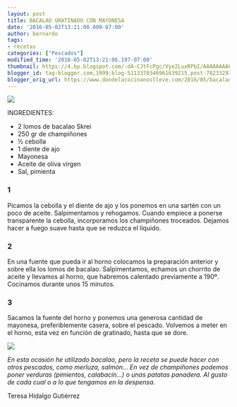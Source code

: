 ```yaml
---
layout: post
title: BACALAO GRATINADO CON MAYONESA
date: '2016-05-02T13:21:00.000-07:00'
author: bernardo
tags:
- recetas
categories: ["Pescados"]
modified_time: '2016-05-02T13:21:06.197-07:00'
thumbnail: https://4.bp.blogspot.com/-dA-CJtFcPgc/Vye2LuxRPbI/AAAAAAAACqA/S5rrhqv3VAQcF7hepmJPpioVsPERRxrnACLcB/s72-c/01.jpg
blogger_id: tag:blogger.com,1999:blog-5113370346961639215.post-7823329391998690242
blogger_orig_url: https://www.dondelacocinanoslleve.com/2016/05/bacalao-gratinado-con-mayonesa.html
---
```


![](https://4.bp.blogspot.com/-dA-CJtFcPgc/Vye2LuxRPbI/AAAAAAAACqA/S5rrhqv3VAQcF7hepmJPpioVsPERRxrnACLcB/s400/01.JPG)

  
INGREDIENTES:
* 2 lomos de bacalao Skrei
* 250 gr de champiñones
* ½ cebolla
* 1 diente de ajo
* Mayonesa
* Aceite de oliva virgen
* Sal, pimienta  

### 1

Picamos la cebolla y el diente de ajo y los ponemos en una sartén con un poco de aceite. Salpimentamos y rehogamos. Cuando empiece a ponerse transparente la cebolla, incorporamos los champiñones troceados. Dejamos hacer a fuego suave hasta que se reduzca el líquido.  

### 2

En una fuente que pueda ir al horno colocamos la preparación anterior y sobre ella los lomos de bacalao. Salpimentamos, echamos un chorrito de aceite y llevamos al horno, que habremos calentado previamente a 190º. Cocinamos durante unos 15 minutos.  

### 3

Sacamos la fuente del horno y ponemos una generosa cantidad de mayonesa, preferiblemente casera, sobre el pescado. Volvemos a meter en el horno, esta vez en función de gratinado, hasta que se dore.  

![](https://1.bp.blogspot.com/-57gMANtQ7aA/Vye2aQgEMOI/AAAAAAAACqE/kBsodNU5qG0BROvhazkqVvAAxgE34lWWwCLcB/s400/02.JPG)

  
_En esta ocasión he utilizado bacalao, pero la receta se puede hacer con otros pescados, como merluza, salmón... En vez de champiñones podemos poner verduras (pimientos, calabacín…) o unas patatas panadera. Al gusto de cada cual o a lo que tengamos en la despensa._  

Teresa Hidalgo Gutiérrez
